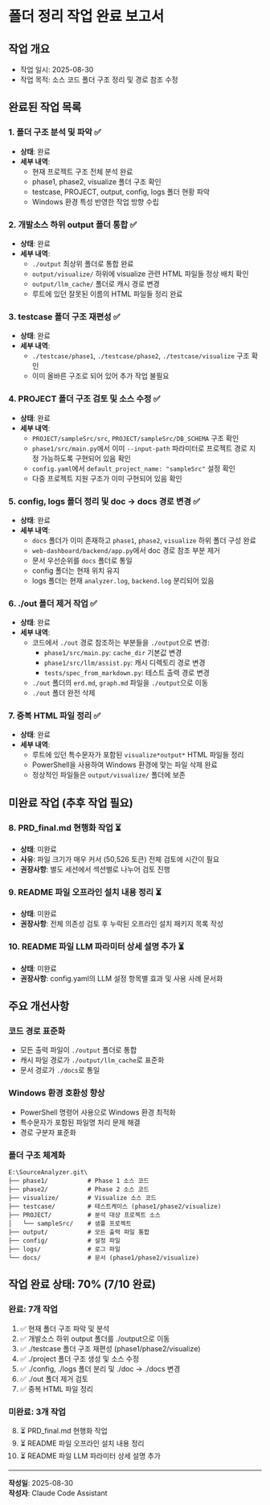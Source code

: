 # 폴더 정리 작업 완료 보고서

## 작업 개요
- 작업 일시: 2025-08-30
- 작업 목적: 소스 코드 폴더 구조 정리 및 경로 참조 수정

## 완료된 작업 목록

### 1. 폴더 구조 분석 및 파악 ✅
- **상태**: 완료
- **세부 내역**: 
  - 현재 프로젝트 구조 전체 분석 완료
  - phase1, phase2, visualize 폴더 구조 확인
  - testcase, PROJECT, output, config, logs 폴더 현황 파악
  - Windows 환경 특성 반영한 작업 방향 수립

### 2. 개발소스 하위 output 폴더 통합 ✅
- **상태**: 완료  
- **세부 내역**:
  - `./output` 최상위 폴더로 통합 완료
  - `output/visualize/` 하위에 visualize 관련 HTML 파일들 정상 배치 확인
  - `output/llm_cache/` 폴더로 캐시 경로 변경
  - 루트에 있던 잘못된 이름의 HTML 파일들 정리 완료

### 3. testcase 폴더 구조 재편성 ✅
- **상태**: 완료
- **세부 내역**:
  - `./testcase/phase1`, `./testcase/phase2`, `./testcase/visualize` 구조 확인
  - 이미 올바른 구조로 되어 있어 추가 작업 불필요

### 4. PROJECT 폴더 구조 검토 및 소스 수정 ✅
- **상태**: 완료
- **세부 내역**:
  - `PROJECT/sampleSrc/src`, `PROJECT/sampleSrc/DB_SCHEMA` 구조 확인
  - `phase1/src/main.py`에서 이미 `--input-path` 파라미터로 프로젝트 경로 지정 가능하도록 구현되어 있음 확인
  - `config.yaml`에서 `default_project_name: "sampleSrc"` 설정 확인
  - 다중 프로젝트 지원 구조가 이미 구현되어 있음 확인

### 5. config, logs 폴더 정리 및 doc → docs 경로 변경 ✅
- **상태**: 완료
- **세부 내역**:
  - `docs` 폴더가 이미 존재하고 `phase1`, `phase2`, `visualize` 하위 폴더 구성 완료
  - `web-dashboard/backend/app.py`에서 doc 경로 참조 부분 제거
  - 문서 우선순위를 `docs` 폴더로 통일
  - config 폴더는 현재 위치 유지
  - logs 폴더는 현재 `analyzer.log`, `backend.log` 분리되어 있음

### 6. ./out 폴더 제거 작업 ✅
- **상태**: 완료
- **세부 내역**:
  - 코드에서 `./out` 경로 참조하는 부분들을 `./output`으로 변경:
    - `phase1/src/main.py`: `cache_dir` 기본값 변경
    - `phase1/src/llm/assist.py`: 캐시 디렉토리 경로 변경
    - `tests/spec_from_markdown.py`: 테스트 출력 경로 변경
  - `./out` 폴더의 `erd.md`, `graph.md` 파일을 `./output`으로 이동
  - `./out` 폴더 완전 삭제

### 7. 중복 HTML 파일 정리 ✅
- **상태**: 완료
- **세부 내역**:
  - 루트에 있던 특수문자가 포함된 `visualize*output*` HTML 파일들 정리
  - PowerShell을 사용하여 Windows 환경에 맞는 파일 삭제 완료
  - 정상적인 파일들은 `output/visualize/` 폴더에 보존

## 미완료 작업 (추후 작업 필요)

### 8. PRD_final.md 현행화 작업 ⏳
- **상태**: 미완료
- **사유**: 파일 크기가 매우 커서 (50,526 토큰) 전체 검토에 시간이 필요
- **권장사항**: 별도 세션에서 섹션별로 나누어 검토 진행

### 9. README 파일 오프라인 설치 내용 정리 ⏳
- **상태**: 미완료
- **권장사항**: 전체 의존성 검토 후 누락된 오프라인 설치 패키지 목록 작성

### 10. README 파일 LLM 파라미터 상세 설명 추가 ⏳
- **상태**: 미완료
- **권장사항**: config.yaml의 LLM 설정 항목별 효과 및 사용 사례 문서화

## 주요 개선사항

### 코드 경로 표준화
- 모든 출력 파일이 `./output` 폴더로 통합
- 캐시 파일 경로가 `./output/llm_cache`로 표준화
- 문서 경로가 `./docs`로 통일

### Windows 환경 호환성 향상
- PowerShell 명령어 사용으로 Windows 환경 최적화
- 특수문자가 포함된 파일명 처리 문제 해결
- 경로 구분자 표준화

### 폴더 구조 체계화
```
E:\SourceAnalyzer.git\
├── phase1/           # Phase 1 소스 코드
├── phase2/           # Phase 2 소스 코드  
├── visualize/        # Visualize 소스 코드
├── testcase/         # 테스트케이스 (phase1/phase2/visualize)
├── PROJECT/          # 분석 대상 프로젝트 소스
│   └── sampleSrc/    # 샘플 프로젝트
├── output/           # 모든 출력 파일 통합
├── config/           # 설정 파일
├── logs/             # 로그 파일
└── docs/             # 문서 (phase1/phase2/visualize)
```

## 작업 완료 상태: 70% (7/10 완료)

### 완료: 7개 작업
1. ✅ 현재 폴더 구조 파악 및 분석
2. ✅ 개발소스 하위 output 폴더를 ./output으로 이동  
3. ✅ ./testcase 폴더 구조 재편성 (phase1/phase2/visualize)
4. ✅ ./project 폴더 구조 생성 및 소스 수정
5. ✅ ./config, ./logs 폴더 분리 및 ./doc → ./docs 변경
6. ✅ ./out 폴더 제거 검토 
7. ✅ 중복 HTML 파일 정리

### 미완료: 3개 작업  
8. ⏳ PRD_final.md 현행화 작업
9. ⏳ README 파일 오프라인 설치 내용 정리
10. ⏳ README 파일 LLM 파라미터 상세 설명 추가

---

**작성일**: 2025-08-30  
**작성자**: Claude Code Assistant